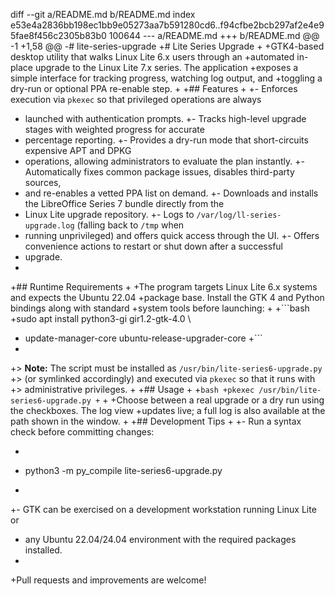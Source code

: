 diff --git a/README.md b/README.md
index e53e4a2836bb198ec1bb9e05273aa7b591280cd6..f94cfbe2bcb297af2e4e95fae8f456c2305b83b0 100644
--- a/README.md
+++ b/README.md
@@ -1 +1,58 @@
-# lite-series-upgrade
+# Lite Series Upgrade
+
+GTK4-based desktop utility that walks Linux Lite 6.x users through an
+automated in-place upgrade to the Linux Lite 7.x series. The application
+exposes a simple interface for tracking progress, watching log output, and
+toggling a dry-run or optional PPA re-enable step.
+
+## Features
+
+- Enforces execution via `pkexec` so that privileged operations are always
+  launched with authentication prompts.
+- Tracks high-level upgrade stages with weighted progress for accurate
+  percentage reporting.
+- Provides a dry-run mode that short-circuits expensive APT and DPKG
+  operations, allowing administrators to evaluate the plan instantly.
+- Automatically fixes common package issues, disables third-party sources,
+  and re-enables a vetted PPA list on demand.
+- Downloads and installs the LibreOffice Series 7 bundle directly from the
+  Linux Lite upgrade repository.
+- Logs to `/var/log/ll-series-upgrade.log` (falling back to `/tmp` when
+  running unprivileged) and offers quick access through the UI.
+- Offers convenience actions to restart or shut down after a successful
+  upgrade.
+
+## Runtime Requirements
+
+The program targets Linux Lite 6.x systems and expects the Ubuntu 22.04
+package base. Install the GTK 4 and Python bindings along with standard
+system tools before launching:
+
+```bash
+sudo apt install python3-gi gir1.2-gtk-4.0 \
+    update-manager-core ubuntu-release-upgrader-core
+```
+
+> **Note:** The script must be installed as `/usr/bin/lite-series6-upgrade.py`
+> (or symlinked accordingly) and executed via `pkexec` so that it runs with
+> administrative privileges.
+
+## Usage
+
+```bash
+pkexec /usr/bin/lite-series6-upgrade.py
+```
+
+Choose between a real upgrade or a dry run using the checkboxes. The log view
+updates live; a full log is also available at the path shown in the window.
+
+## Development Tips
+
+- Run a syntax check before committing changes:
+  ```bash
+  python3 -m py_compile lite-series6-upgrade.py
+  ```
+- GTK can be exercised on a development workstation running Linux Lite or
+  any Ubuntu 22.04/24.04 environment with the required packages installed.
+
+Pull requests and improvements are welcome!
